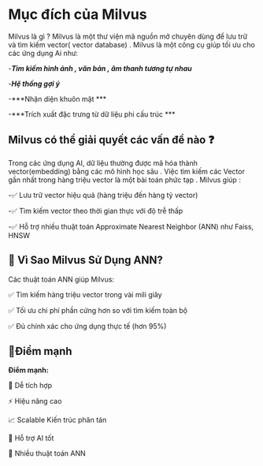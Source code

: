 
# Mục đích của Milvus
Milvus là gì ?
Milvus là một thư viện mã nguồn mở chuyên dùng để lưu trữ và tìm kiếm vector( vector database) . Milvus là một công cụ giúp tối ưu cho các ứng dụng Ai như:

-***Tìm kiếm hình ảnh , văn bản , âm thanh tương tự nhau***

-***Hệ thống gợi ý***

-***Nhận diện khuôn mặt ***

-***Trích xuất đặc trưng từ dữ liệu phi cấu trúc ***

## Milvus có thể giải quyết các vấn đề nào ❓
Trong các ứng dụng AI, dữ liệu thường được mã hóa thành vector(embedding) bằng các mô hình học sâu . Việc tìm kiếm các Vector gần nhất trong hàng triệu vector là một bài toán phức tạp . Milvus giúp :

-✅ Lưu trữ vector hiệu quả (hàng triệu đến hàng tỷ vector)

-✅ Tìm kiếm vector theo thời gian thực với độ trễ thấp

-✅ Hỗ trợ nhiều thuật toán Approximate Nearest Neighbor (ANN) như Faiss, HNSW
## 🤖 Vì Sao Milvus Sử Dụng ANN?
Các thuật toán ANN giúp Milvus:

✅ Tìm kiếm hàng triệu vector trong vài mili giây

✅ Tối ưu chi phí phần cứng hơn so với tìm kiếm toàn bộ

✅ Đủ chính xác cho ứng dụng thực tế (hơn 95%)

## 🌟Điểm mạnh
**Điểm mạnh:**

🔌 Dễ tích hợp	

⚡ Hiệu năng cao

📈 Scalable	Kiến trúc phân tán 

🧠 Hỗ trợ AI tốt	

🧮 Nhiều thuật toán ANN	

